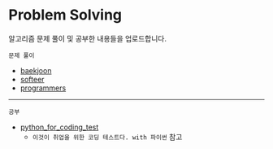 # Problem Solving
알고리즘 문제 풀이 및 공부한 내용들을 업로드합니다.

`문제 풀이`
- [baekjoon](https://github.com/Woodywarhol9/algorithm/tree/main/baekjoon)
- [softeer](https://github.com/Woodywarhol9/algorithm/tree/main/softeer)
- [programmers](https://github.com/Woodywarhol9/algorithm/tree/main/programmers)
---
`공부`
- [python_for_coding_test](https://github.com/Woodywarhol9/algorithm-practice/tree/main/python_for_coding_test)
  - `이것이 취업을 위한 코딩 테스트다. with 파이썬` 참고
